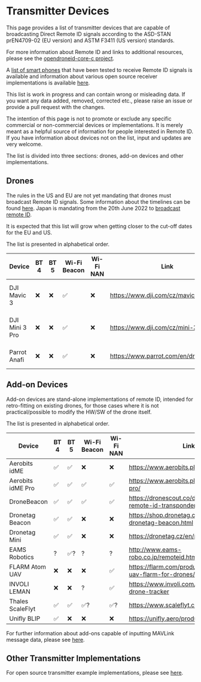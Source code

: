 # Transmitter Devices

This page provides a list of transmitter devices that are capable of broadcasting Direct Remote ID signals according to the ASD-STAN prEN4709-02 (EU version) and ASTM F3411 (US version) standards.

For more information about Remote ID and links to additional resources, please see the [opendroneid-core-c project](https://github.com/opendroneid/opendroneid-core-c#opendroneid-core-c).

A [list of smart phones](supported-smartphones.md) that have been tested to receive Remote ID signals is available and information about various open source receiver implementations is available [here](https://github.com/opendroneid/opendroneid-core-c#receiver-examples).

This list is work in progress and can contain wrong or misleading data.
If you want any data added, removed, corrected etc., please raise an issue or provide a pull request with the changes.

The intention of this page is not to promote or exclude any specific commercial or non-commercial devices or implementations.
It is merely meant as a helpful source of information for people interested in Remote ID.
If you have information about devices not on the list, input and updates are very welcome.

The list is divided into three sections: drones, add-on devices and other implementations.

## Drones

The rules in the US and EU are not yet mandating that drones must broadcast Remote ID signals.
Some information about the timelines can be found [here](https://github.com/opendroneid/opendroneid-core-c#timelines).
Japan is mandating from the 20th June 2022 to [broadcast remote ID](https://www.mlit.go.jp/koku/drone/en/).

It is expected that this list will grow when getting closer to the cut-off dates for the EU and US.

The list is presented in alphabetical order.

| Device        | BT 4 | BT 5 | Wi-Fi Beacon | Wi-Fi NAN | Link                                   | Notes                       |
| ------------- | ---- | ---- | ------------ | --------- | -------------------------------------- | --------------------------- |
| DJI Mavic 3   | ❌   | ❌   | ✅           | ❌        | https://www.dji.com/cz/mavic-3         | Range < 500 meters via smartphone |
| DJI Mini 3 Pro | ❌  | ❌   | ✅           | ❌        | https://www.dji.com/cz/mini-3-pro      | Range < 500 meters via smartphone |
| Parrot Anafi  | ❌   | ❌   | ✅           | ❌        | https://www.parrot.com/en/drones/anafi | FW version >= 1.8.0 required |

## Add-on Devices

Add-on devices are stand-alone implementations of remote ID, intended for retro-fitting on existing drones, for those cases where it is not practical/possible to modify the HW/SW of the drone itself.

The list is presented in alphabetical order.

| Device        | BT 4 | BT 5 | Wi-Fi Beacon | Wi-Fi NAN | Link                                                | Notes        |
| ------------- | ---- | ---- | ------------ | --------- | --------------------------------------------------- | ------------ |
| Aerobits idME | ✅   | ✅   | ❌           | ❌        | https://www.aerobits.pl/product/idme/               |              |
| Aerobits idME Pro | ✅ | ✅ | ✅           | ✅        | https://www.aerobits.pl/product/idme-pro/           |              |
| DroneBeacon   | ✅   | ✅   | ✅           | ✅        | https://dronescout.co/dronebeacon-remote-id-transponder/ |              |
| Dronetag Beacon | ✅ | ✅   | ❌           | ❌        | https://shop.dronetag.cz/en/products/21-dronetag-beacon.html |              |
| Dronetag Mini | ✅   | ✅   | ❌           | ❌        | https://dronetag.cz/en/products/mini/               |              |
| EAMS Robotics | ?    | ✅?  | ?            | ?         | http://www.eams-robo.co.jp/remoteid.html            | (unverified) |
| FLARM Atom UAV | ❌  | ❌   | ❌           | ✅        | https://flarm.com/products/uav/atom-uav-flarm-for-drones/ |              |
| INVOLI LEMAN  | ❌   | ❌   | ?            | ✅        | https://www.involi.com/products/leman-drone-tracker | (unverified) |
| Thales ScaleFlyt | ✅ | ✅  | ✅?          | ✅?       | https://www.scaleflyt.com/remoteid                   | (unverified) |
| Unifly BLIP   | ✅   | ❌   | ❌           | ❌        | https://unifly.aero/products/blip                  |              |

For further information about add-ons capable of inputting MAVLink message data, please see [here](https://github.com/ArduPilot/ardupilot_wiki/blob/master/common/source/docs/common-remoteid.rst).

## Other Transmitter Implementations

For open source transmitter example implementations, please see [here](https://github.com/opendroneid/opendroneid-core-c#transmitter-examples).
